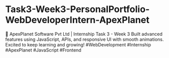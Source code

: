 # Task3-Week3-PersonalPortfolio-WebDeveloperIntern-ApexPlanet
🚀 ApexPlanet Software Pvt Ltd | Internship Task 3 - Week 3 Built advanced features using JavaScript, APIs, and responsive UI with smooth animations. Excited to keep learning and growing! #WebDevelopment #Internship #ApexPlanet #JavaScript #Frontend

